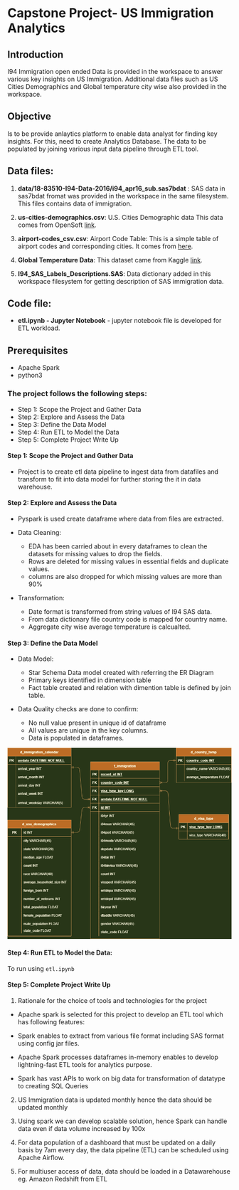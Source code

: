 # Capstone Project- US Immigration Analytics

## Introduction

I94 Immigration open ended Data is provided in the workspace to answer various key insights on US Immigration.
Additional data files such as US Cities Demographics and Global temperature city wise also provided in the workspace.

## Objective

Is to be provide anlaytics platform to enable data analyst for finding key insights. For this, need to create Analytics Database. The data to be populated by joining various input data pipeline through ETL tool.

## Data files:

1. **data/18-83510-I94-Data-2016/i94_apr16_sub.sas7bdat** : SAS data in sas7bdat fromat was provided in the workspace in the same filesystem. This files contains data of immigration.

2. **us-cities-demographics.csv**: U.S. Cities Demographic data This data comes from OpenSoft [link](https://public.opendatasoft.com/explore/dataset/us-cities-demographics/export/).

3. **airport-codes_csv.csv**: 
Airport Code Table: This is a simple table of airport codes and corresponding cities. It comes from [here](https://datahub.io/core/airport-codes#data).

4. **Global Temperature Data**: This dataset came from Kaggle [link](https://www.kaggle.com/berkeleyearth/climate-change-earth-surface-temperature-data).

5. **I94_SAS_Labels_Descriptions.SAS**: Data dictionary added in this workspace filesystem for getting description of SAS immigration data.

## Code file:

* **etl.ipynb - Jupyter Notebook** - jupyter notebook file is developed for ETL workload.

## Prerequisites

* Apache Spark
* python3 

### The project follows the following steps:

* Step 1: Scope the Project and Gather Data
* Step 2: Explore and Assess the Data
* Step 3: Define the Data Model
* Step 4: Run ETL to Model the Data
* Step 5: Complete Project Write Up

#### Step 1: Scope the Project and Gather Data

  * Project is to create etl data pipeline to ingest data from datafiles and transform to fit into data model for further storing the it in data warehouse.

#### Step 2: Explore and Assess the Data

* Pyspark is used create dataframe where data from files are extracted.

* Data Cleaning:

  * EDA has been carried about in every dataframes to clean the datasets for missing values to drop the fields. 
  * Rows are deleted for missing values in essential fields and duplicate values.
  * columns are also dropped for which missing values are more than 90%

* Transformation:

  * Date format is transformed from string values of I94 SAS data.
  * From data dictionary file country code is mapped for country name.
  * Aggregate city wise average temperature is calcualted.

#### Step 3: Define the Data Model

* Data Model:
  * Star Schema Data model created with referring the ER Diagram
  * Primary keys identified in dimension table
  * Fact table created and relation with dimention table is defined by join table.

* Data Quality checks are done to confirm:

  * No null value present in unique id of dataframe
  * All values are unique in the key columns.
  * Data is populated in dataframes.
  
![Database schema](ImmigrationERD.png)

#### Step 4: Run ETL to Model the Data:

 To run using `etl.ipynb`

#### Step 5: Complete Project Write Up

1. Rationale for the choice of tools and technologies for the project

  * Apache spark is selected for this project to develop an ETL tool which has following features:

  * Spark enables to extract from various file format including SAS format using config jar files.

  * Apache Spark processes dataframes in-memory enables to develop lightning-fast ETL tools for analytics purpose.
  
  * Spark has vast APIs to work on big data for transformation of datatype to creating SQL Queries

2. US Immigration data is updated monthly hence the data should be updated monthly

3. Using spark we can develop scalable solution, hence Spark can handle data even if data volume increased by 100x

4. For data population of a dashboard that must be updated on a daily basis by 7am every day, the data pipeline (ETL) can be scheduled using Apache Airflow.

5. For multiuser access of data, data should be loaded in a Datawarehouse eg. Amazon Redshift from ETL